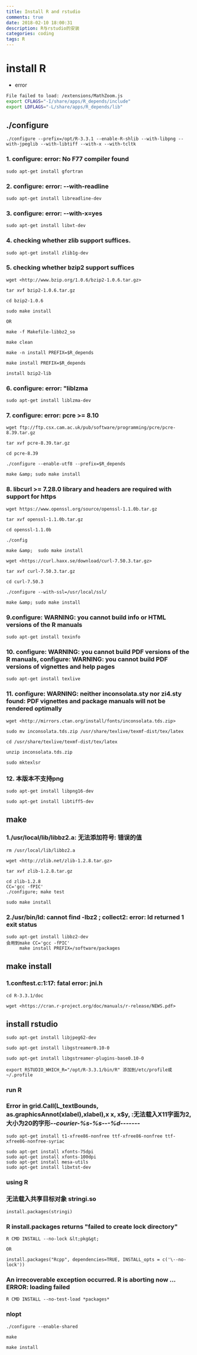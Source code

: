 ```yaml
---
title: Install R and rstudio
comments: true
date: 2018-02-10 18:00:31
description: R与rstudio的安装
categories: coding
tags: R
---
```

# install R

+ error

```bash
File failed to load: /extensions/MathZoom.js
export CFLAGS="-I/share/apps/R_depends/include"
export LDFLAGS="-L/share/apps/R_depends/lib"
```

## ./configure

    ./configure --prefix=/opt/R-3.3.1 --enable-R-shlib --with-libpng --with-jpeglib --with-libtiff --with-x --with-tcltk

### 1. configure: error: No F77 compiler found

    sudo apt-get install gfortran

### 2. configure: error: --with-readline

    sudo apt-get install libreadline-dev

### 3. configure: error: --with-x=yes

    sudo apt-get install libxt-dev

### 4. checking whether zlib support suffices.

    sudo apt-get install zlib1g-dev

### 5. checking whether bzip2 support suffices

    wget <http://www.bzip.org/1.0.6/bzip2-1.0.6.tar.gz>

    tar xvf bzip2-1.0.6.tar.gz

    cd bzip2-1.0.6

    sudo make install

    OR

    make -f Makefile-libbz2_so

    make clean

    make -n install PREFIX=$R_depends

    make install PREFIX=$R_depends

    install bzip2-lib

### 6. configure: error: "liblzma

    sudo apt-get install liblzma-dev

### 7. configure: error: pcre &gt;= 8.10

    wget ftp://ftp.csx.cam.ac.uk/pub/software/programming/pcre/pcre-8.39.tar.gz

    tar xvf pcre-8.39.tar.gz

    cd pcre-8.39

    ./configure --enable-utf8 --prefix=$R_depends

    make &amp; sudo make install

### 8. libcurl &gt;= 7.28.0 library and headers are required with support for https

    wget https://www.openssl.org/source/openssl-1.1.0b.tar.gz

    tar xvf openssl-1.1.0b.tar.gz

    cd openssl-1.1.0b

    ./config

    make &amp;  sudo make install

    wget <https://curl.haxx.se/download/curl-7.50.3.tar.gz>

    tar xvf curl-7.50.3.tar.gz

    cd curl-7.50.3

    ./configure --with-ssl=/usr/local/ssl/

    make &amp; sudo make install

### 9.configure: WARNING: you cannot build info or HTML versions of the R manuals

    sudo apt-get install texinfo

### 10. configure: WARNING: you cannot build PDF versions of the R manuals, configure: WARNING: you cannot build PDF versions of vignettes and help pages

    sudo apt-get install texlive

### 11. configure: WARNING: neither inconsolata.sty nor zi4.sty found: PDF vignettes and package manuals will not be rendered optimally

    wget <http://mirrors.ctan.org/install/fonts/inconsolata.tds.zip>

    sudo mv inconsolata.tds.zip /usr/share/texlive/texmf-dist/tex/latex

    cd /usr/share/texlive/texmf-dist/tex/latex

    unzip inconsolata.tds.zip

    sudo mktexlsr

### 12. 本版本不支持png

    sudo apt-get install libpng16-dev

    sudo apt-get install libtiff5-dev

## make

### 1./usr/local/lib/libbz2.a: 无法添加符号: 错误的值

    rm /usr/local/lib/libbz2.a

    wget <http://zlib.net/zlib-1.2.8.tar.gz>

    tar xvf zlib-1.2.8.tar.gz

    cd zlib-1.2.8
    CC='gcc -fPIC'
    ./configure; make test

    sudo make install

### 2./usr/bin/ld: cannot find -lbz2 ;  collect2: error: ld returned 1 exit status

    sudo apt-get install libbz2-dev
    会用到make CC='gcc -fPIC'
         make install PREFIX=/software/packages

## make install

### 1.conftest.c:1:17: fatal error: jni.h

    cd R-3.3.1/doc

    wget <https://cran.r-project.org/doc/manuals/r-release/NEWS.pdf>

## install rstudio

    sudo apt-get install libjpeg62-dev

    sudo apt-get install libgstreamer0.10-0

    sudo apt-get install libgstreamer-plugins-base0.10-0

    export RSTUDIO_WHICH_R="/opt/R-3.3.1/bin/R" 添加到/etc/profile或~/.profile

### run R

### Error in grid.Call(L_textBounds, as.graphicsAnnot(xlabel),xlabel),x x, x$y, :无法载入X11字面为2,大小为20的字形-*-courier-%s-%s-*-*-%d-*-*-*-*-*-*-*

    sudo apt-get install t1-xfree86-nonfree ttf-xfree86-nonfree ttf-xfree86-nonfree-syriac

    sudo apt-get install xfonts-75dpi
    sudo apt-get install xfonts-100dpi
    sudo apt-get install mesa-utils
    sudo apt-get install libxtst-dev

### using R

### 无法载入共享目标对象 stringi.so

    install.packages(stringi)

### R install.packages returns "failed to create lock directory"

    R CMD INSTALL --no-lock &lt;pkg&gt;

    OR

    install.packages("Rcpp", dependencies=TRUE, INSTALL_opts = c('\--no-lock'))

### An irrecoverable exception occurred. R is aborting now ... ERROR: loading failed

    R CMD INSTALL --no-test-load *packages*

### nlopt

    ./configure --enable-shared

    make

    make install
